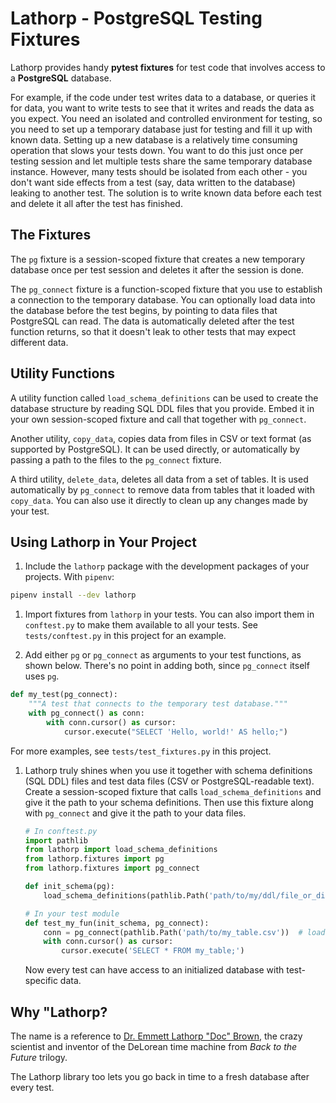 # Lathorp - PostgreSQL Testing Fixtures

Lathorp provides handy **pytest fixtures** for test code that involves access to a **PostgreSQL** database.

For example, if the code under test writes data to a database, or queries it for data, you want to write tests to see
that it writes and reads the data as you expect.
You need an isolated and controlled environment for testing, so you need to set up a temporary database just for
testing and fill it up with known data.
Setting up a new database is a relatively time consuming operation that slows your tests down. You want to do this
just once per testing session and let multiple tests share the same temporary database instance.
However, many tests should be isolated from each other - you don't want side effects from a test (say, data written to
the database) leaking to another test. The solution is to write known data before each test and delete it all after
the test has finished.


## The Fixtures

The `pg` fixture is a session-scoped fixture that creates a new temporary database once per test session and deletes
it after the session is done.

The `pg_connect` fixture is a function-scoped fixture that you use to establish a connection to the temporary database.
You can optionally load data into the database before the test begins, by pointing to data files that PostgreSQL can
read. The data is automatically deleted after the test function returns, so that it doesn't leak to other tests that
may expect different data.

## Utility Functions

A utility function called `load_schema_definitions` can be used to create the database structure by reading SQL DDL
files that you provide. Embed it in your own session-scoped fixture and call that together with `pg_connect`.

Another utility, `copy_data`, copies data from files in CSV or text format (as supported by PostgreSQL).
It can be used directly, or automatically by passing a path to the files to the `pg_connect` fixture.

A third utility, `delete_data`, deletes all data from a set of tables.
It is used automatically by `pg_connect` to remove data from tables that it loaded with `copy_data`.
You can also use it directly to clean up any changes made by your test.


## Using Lathorp in Your Project

1. Include the `lathorp` package with the development packages of your projects.
With `pipenv`:
```bash
pipenv install --dev lathorp
```

1. Import fixtures from `lathorp` in your tests. You can also import them in `conftest.py` to make them available to all
your tests. See `tests/conftest.py` in this project for an example.

1. Add either `pg` or `pg_connect` as arguments to your test functions, as shown below. There's no point in adding
both, since `pg_connect` itself uses `pg`.
```python
def my_test(pg_connect):
    """A test that connects to the temporary test database."""
    with pg_connect() as conn:
        with conn.cursor() as cursor:
            cursor.execute("SELECT 'Hello, world!' AS hello;")
```
For more examples, see `tests/test_fixtures.py` in this project.

1. Lathorp truly shines when you use it together with schema definitions (SQL DDL) files and test data files (CSV or
PostgreSQL-readable text).
Create a session-scoped fixture that calls `load_schema_definitions` and give it the path to your schema definitions.
Then use this fixture along with `pg_connect` and give it the path to your data files.

    ```python
    # In conftest.py
    import pathlib
    from lathorp import load_schema_definitions
    from lathorp.fixtures import pg
    from lathorp.fixtures import pg_connect

    def init_schema(pg):
        load_schema_definitions(pathlib.Path('path/to/my/ddl/file_or_directory'))

    # In your test module
    def test_my_fun(init_schema, pg_connect):
        conn = pg_connect(pathlib.Path('path/to/my_table.csv'))  # loads data into my_table
        with conn.cursor() as cursor:
            cursor.execute('SELECT * FROM my_table;')
    ```
    Now every test can have access to an initialized database with test-specific data.


## Why "Lathorp?

The name is a reference to [Dr. Emmett Lathorp "Doc" Brown][Emmett Brown on Wikipedia],
the crazy scientist and inventor of the DeLorean time machine from _Back to the Future_ trilogy.

The Lathorp library too lets you go back in time to a fresh database after every test.

[Emmett Brown on Wikipedia]: https://en.wikipedia.org/wiki/Emmett_Brown
